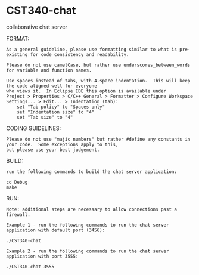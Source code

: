 CST340-chat
===========

collaborative chat server



FORMAT:

    As a general guideline, please use formatting similar to what is pre-existing for code consistency and readability.

    Please do not use camelCase, but rather use underscores_between_words for variable and function names.

    Use spaces instead of tabs, with 4-space indentation.  This will keep the code aligned well for everyone
    who views it.  In Eclipse IDE this option is available under
    Project > Properties > C/C++ General > Formatter > Configure Workspace Settings... > Edit... > Indentation (tab):
        set "Tab policy" to "Spaces only"
        set "Indentation size" to "4"
        set "Tab size" to "4"


CODING GUIDELINES:

    Please do not use "majic numbers" but rather #define any constants in your code.  Some exceptions apply to this,
    but please use your best judgement.
    

BUILD:

    run the following commands to build the chat server application:

    cd Debug
    make


RUN:

    Note: additional steps are necessary to allow connections past a firewall.
    
    Example 1 - run the following commands to run the chat server application with default port (3456):
    
    ./CST340-chat
    
    Example 2 - run the following commands to run the chat server application with port 3555:
    
    ./CST340-chat 3555
